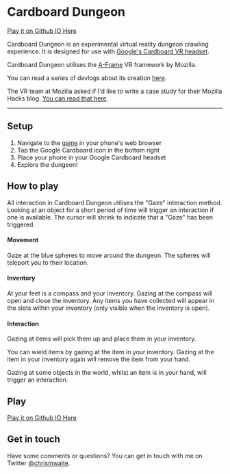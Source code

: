 # Cardboard Dungeon

[Play it on Github IO Here](http://chrismwaite.github.io/cardboard-dungeon/)

Cardboard Dungeon is an experimental virtual reality dungeon crawling experience. It is designed for use with [Google's Cardboard VR headset](https://www.google.com/get/cardboard).

Cardboard Dungeon utilises the [A-Frame](https://aframe.io/) VR framework by Mozilla.

You can read a series of devlogs about its creation [here](http://www.bytesizeadventures.com/cardboard-dungeon-devlog-4/).

The VR team at Mozilla asked if I'd like to write a case study for their Mozilla Hacks blog. [You can read that here](https://hacks.mozilla.org/2016/03/building-cardboard-dungeon-with-a-frame/).

---

## Setup

1. Navigate to the [game](http://chrismwaite.github.io/cardboard-dungeon/) in your phone's web browser
2. Tap the Google Cardboard icon in the bottom right
3. Place your phone in your Google Cardboard headset
4. Explore the dungeon!

## How to play

All interaction in Cardboard Dungeon utilises the "Gaze" interaction method. Looking at an object for a short period of time will trigger an interaction if one is available. The cursor will shrink to indicate that a "Gaze" has been triggered.

#### Movement

Gaze at the blue spheres to move around the dungeon. The spheres will teleport you to their location.

#### Inventory

At your feet is a compass and your inventory. Gazing at the compass will open and close the inventory. Any items you have collected will appear in the slots within your inventory (only visible when the inventory is open).

#### Interaction

Gazing at items will pick them up and place them in your inventory.

You can wield items by gazing at the item in your inventory. Gazing at the item in your inventory again will remove the item from your hand.

Gazing at some objects in the world, whilst an item is in your hand, will trigger an interaction.

## Play

[Play it on Github IO Here](http://chrismwaite.github.io/cardboard-dungeon/)

## Get in touch

Have some comments or questions? You can get in touch with me on Twitter [@chrismwaite](http://www.twitter.com/chrismwaite).
